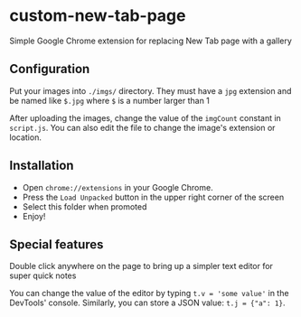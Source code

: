 # custom-new-tab-page

Simple Google Chrome extension for replacing New Tab page with a
gallery

## Configuration

Put your images into `./imgs/` directory. They must have a `jpg`
extension and be named like `$.jpg` where `$` is a number larger
than 1

After uploading the images, change the value of the `imgCount` constant
in `script.js`. You can also edit the file to change the image's
extension or location.

## Installation
 * Open `chrome://extensions` in your Google Chrome.
 * Press the `Load Unpacked` button in the upper right corner of the
   screen
 * Select this folder when promoted
 * Enjoy!

## Special features

Double click anywhere on the page to bring up a simpler text editor for super quick notes

You can change the value of the editor by typing `t.v = 'some value'` in
the DevTools' console. Similarly, you can store a JSON value: `t.j = {"a": 1}`.